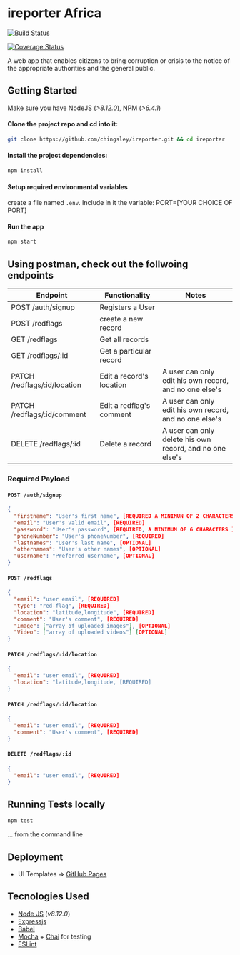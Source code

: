 # ireporter Africa
[![Build Status](https://travis-ci.com/chingsley/ireporter.svg?branch=develop)](https://travis-ci.com/chingsley/ireporter)

[![Coverage Status](https://coveralls.io/repos/github/chingsley/ireporter/badge.svg?branch=develop)](https://coveralls.io/github/chingsley/ireporter?branch=develop)

A web app that enables citizens to bring corruption or crisis to the notice of the appropriate authorities and the general public.

## Getting Started

Make sure you have NodeJS (_>8.12.0_), NPM (_>6.4.1_)

#### Clone the project repo and cd into it:

```bash
git clone https://github.com/chingsley/ireporter.git && cd ireporter
```

#### Install the project dependencies:

```bash 
npm install
```

#### Setup required environmental variables
create a file named `.env`.  Include in it the variable: PORT=[YOUR CHOICE OF PORT]

#### Run the app

```bash
npm start
```

## Using postman, check out the follwoing endpoints

| Endpoint                      | Functionality            | Notes  										 	   				                  |
| ----------------------------- | ----------------------   | ---------------------------------------------------------|
| POST /auth/signup             | Registers a User         |                                                          |
| POST /redflags                | create a new record      |                                                          |
| GET /redflags                 | Get all records          |                                                          |
| GET /redflags/:id             | Get a particular record  |                                                          |
| PATCH /redflags/:id/location  | Edit a record's location | A user can only edit his own record, and no one else's   |
| PATCH /redflags/:id/comment   | Edit a redflag's comment | A user can only edit his own record, and no one else's   |
| DELETE /redflags/:id          | Delete a record          | A user can only delete his own record, and no one else's |


### Required Payload

#### `POST /auth/signup`

```json
{
  "firstname": "User's first name", [REQUIRED A MINIMUN OF 2 CHARACTERS]
  "email": "User's valid email", [REQUIRED]
  "password": "User's password", [REQUIRED, A MINIMUM OF 6 CHARACTERS ]
  "phoneNumber": "User's phoneNumber", [REQUIRED]
  "lastnames": "User's last name", [OPTIONAL]
  "othernames": "User's other names", [OPTIONAL]
  "username": "Preferred username", [OPTIONAL]
}
```

#### `POST /redflags`

```json
{
  "email": "user email", [REQUIRED]
  "type": "red-flag", [REQUIRED]
  "location": "latitude,longitude", [REQUIRED]
  "comment": "User's comment", [REQUIRED]
  "Image": ["array of uploaded images"], [OPTIONAL]
  "Video": ["array of uploaded videos"] [OPTIONAL]
}
```

#### `PATCH /redflags/:id/location`

```json
{
  "email": "user email", [REQUIRED]
  "location": "latitude,longitude, [REQUIRED]
}
```

#### `PATCH /redflags/:id/location`

```json
{
  "email": "user email", [REQUIRED]
  "comment": "User's comment", [REQUIRED]
}
```

#### `DELETE /redflags/:id`

```json
{
  "email": "user email", [REQUIRED]
}
```

## Running Tests locally

```bash
npm test
```
... from the command line


## Deployment

* UI Templates => [GitHub Pages](https://chingsley.github.io/gh-pages/login.html) 


## Tecnologies Used

* [Node JS](https://nodejs.org/en/) (_v8.12.0_) 
* [Expressjs](https://expressjs.com/)
* [Babel](https://babeljs.io/)
* [Mocha](https://mochajs.org/) + [Chai](https://www.chaijs.com/) for testing
* [ESLint](https://eslint.org/)
